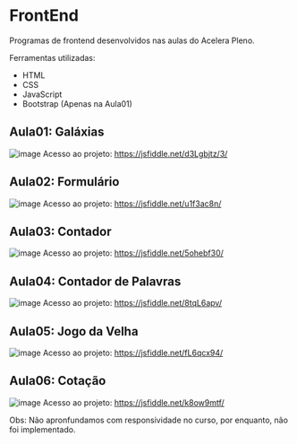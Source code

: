 # FrontEnd
Programas de frontend desenvolvidos nas aulas do Acelera Pleno.

Ferramentas utilizadas: 
* HTML
* CSS
* JavaScript
* Bootstrap (Apenas na Aula01)

## Aula01: Galáxias
![image](https://github.com/MayzaAlv/AceleraPleno-FrontEnd/assets/89316731/5e279789-3a37-443b-9964-f03f9ad1737a)
Acesso ao projeto: https://jsfiddle.net/d3Lgbjtz/3/

## Aula02: Formulário
![image](https://github.com/MayzaAlv/AceleraPleno-FrontEnd/assets/89316731/d844df80-f733-43aa-a094-3da1546d3f7c)
Acesso ao projeto: https://jsfiddle.net/u1f3ac8n/

## Aula03: Contador 
![image](https://github.com/MayzaAlv/AceleraPleno-FrontEnd/assets/89316731/5af6a7a5-b1e0-4928-b912-54ef0e12985f)
Acesso ao projeto: https://jsfiddle.net/5ohebf30/

## Aula04: Contador de Palavras
![image](https://github.com/MayzaAlv/AceleraPleno-FrontEnd/assets/89316731/7c7a51a2-a342-499b-9f8b-e1cfb62e5d0f)
Acesso ao projeto: https://jsfiddle.net/8tqL6apv/

## Aula05: Jogo da Velha
![image](https://github.com/MayzaAlv/AceleraPleno-FrontEnd/assets/89316731/1953147b-c5b0-4ff7-a721-ba35f9951e49)
Acesso ao projeto: https://jsfiddle.net/fL6qcx94/

## Aula06: Cotação
![image](https://github.com/MayzaAlv/AceleraPleno-FrontEnd/assets/89316731/9a4f20a4-1d0f-4deb-a674-e8cb9c6faf73)
Acesso ao projeto: https://jsfiddle.net/k8ow9mtf/

Obs: Não apronfundamos com responsividade no curso, por enquanto, não foi implementado.
